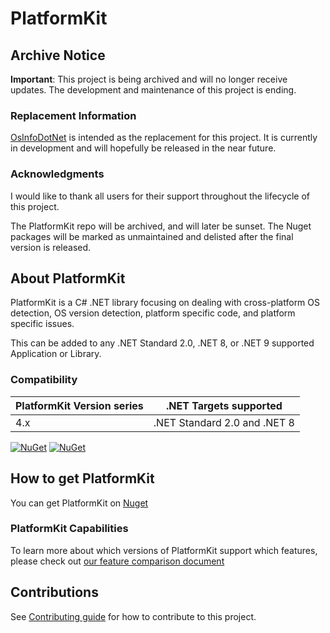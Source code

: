 # PlatformKit

## Archive Notice

**Important**: This project is being archived and will no longer receive updates. The development and maintenance of this project is ending.
### Replacement Information

[OsInfoDotNet](https://github.com/alastairlundy/osinfodotnet) is intended as the replacement for this project. It is currently in development and will hopefully be released in the near future.

### Acknowledgments

I would like to thank all users for their support throughout the lifecycle of this project.

The PlatformKit repo will be archived, and will later be sunset. The Nuget packages will be marked as unmaintained and delisted after the final version is released.

## About PlatformKit

PlatformKit is a C# .NET library focusing on dealing with cross-platform OS detection, OS version detection, platform specific code, and platform specific issues.

This can be added to any .NET Standard 2.0, .NET 8, or .NET 9 supported Application or Library.

### Compatibility

| PlatformKit Version series | .NET Targets supported | 
|-|-|
| 4.x | .NET Standard 2.0 and .NET 8 |

[![NuGet](https://img.shields.io/nuget/v/PlatformKit.svg)](https://www.nuget.org/packages/PlatformKit/)
[![NuGet](https://img.shields.io/nuget/dt/PlatformKit.svg)](https://www.nuget.org/packages/PlatformKit/)

## How to get PlatformKit

You can get PlatformKit on [Nuget](https://www.nuget.org/packages/PlatformKit/)

### PlatformKit Capabilities
To learn more about which versions of PlatformKit support which features, please check out [our feature comparison document](docs/FeatureComparisonByPlatform.md)

## Contributions
See [Contributing guide](/CONTRIBUTING.md) for how to contribute to this project.